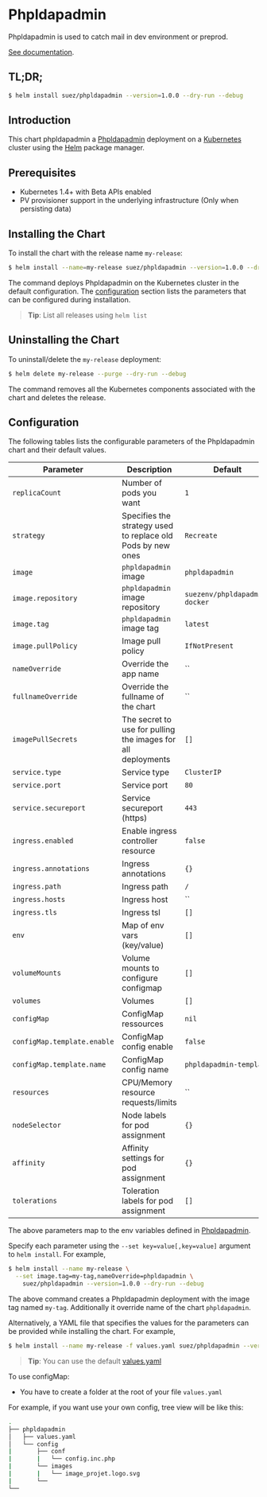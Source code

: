 # Phpldapadmin

Phpldapadmin is used to catch mail in dev environment or preprod.

[See documentation](https://github.com/Suezenv/phpldapadmin-docker).

## TL;DR;

```bash
$ helm install suez/phpldapadmin --version=1.0.0 --dry-run --debug
```

## Introduction

This chart phpldapadmin a [Phpldapadmin](https://github.com/Suezenv/phpldapadmin-docker) deployment on a [Kubernetes](http://kubernetes.io) cluster using the [Helm](https://helm.sh) package manager.

## Prerequisites

- Kubernetes 1.4+ with Beta APIs enabled
- PV provisioner support in the underlying infrastructure (Only when persisting data)

## Installing the Chart

To install the chart with the release name `my-release`:

```bash
$ helm install --name=my-release suez/phpldapadmin --version=1.0.0 --dry-run --debug
```

The command deploys Phpldapadmin on the Kubernetes cluster in the default configuration. The [configuration](#configuration) section lists the parameters that can be configured during installation.

> **Tip**: List all releases using `helm list`

## Uninstalling the Chart

To uninstall/delete the `my-release` deployment:

```bash
$ helm delete my-release --purge --dry-run --debug
```

The command removes all the Kubernetes components associated with the chart and deletes the release.

## Configuration

The following tables lists the configurable parameters of the Phpldapadmin chart and their default values.

| Parameter                     | Description                                                       | Default                             |
| ----------------------------- | ----------------------------------------------------------------- | ----------------------------------- |
| `replicaCount`                | Number of pods you want                                           | `1`                                 |
| `strategy`                    | Specifies the strategy used to replace old Pods by new ones       | `Recreate`                          |
| `image`                       | `phpldapadmin` image                                              | `phpldapadmin`                      |
| `image.repository`            | `phpldapadmin` image repository                                   | `suezenv/phpldapadmin-docker`       |
| `image.tag`                   | `phpldapadmin` image tag                                          | `latest`                            |
| `image.pullPolicy`            | Image pull policy                                                 | `IfNotPresent`                      |
| `nameOverride`                | Override the app name                                             | ``                                  |
| `fullnameOverride`            | Override the fullname of the chart                                | ``                                  |
| `imagePullSecrets`            | The secret to use for pulling the images for all deployments      | `[]`                                |
| `service.type`                | Service type                                                      | `ClusterIP`                         |
| `service.port`                | Service port                                                      | `80`                                |
| `service.secureport`          | Service secureport (https)                                        | `443`                               |
| `ingress.enabled`             | Enable ingress controller resource                                | `false`                             |
| `ingress.annotations`         | Ingress annotations                                               | `{}`                                |
| `ingress.path`                | Ingress path                                                      | `/`                                 |
| `ingress.hosts`               | Ingress host                                                      | ``                                  |
| `ingress.tls`                 | Ingress tsl                                                       | `[]`                                |
| `env`                         | Map of env vars (key/value)                                       | `[]`                                |
| `volumeMounts`                | Volume mounts to configure configmap                              | `[]`                                |
| `volumes`                     | Volumes                                                           | `[]`                                |
| `configMap`                   | ConfigMap ressources                                              | `nil`                               |
| `configMap.template.enable`   | ConfigMap config enable                                           | `false`                             |
| `configMap.template.name`     | ConfigMap config name                                             | `phpldapadmin-template`             |
| `resources`                   | CPU/Memory resource requests/limits                               | ``                                  |
| `nodeSelector`                | Node labels for pod assignment                                    | `{}`                                |
| `affinity`                    | Affinity settings for pod assignment                              | `{}`                                |
| `tolerations`                 | Toleration labels for pod assignment                              | `[]`                                |

The above parameters map to the env variables defined in [Phpldapadmin](https://github.com/Suezenv/phpldapadmin-docker).

Specify each parameter using the `--set key=value[,key=value]` argument to `helm install`. For example,

```bash
$ helm install --name my-release \
  --set image.tag=my-tag,nameOverride=phpldapadmin \
    suez/phpldapadmin --version=1.0.0 --dry-run --debug
```

The above command creates a Phpldapadmin deployment with the image tag named `my-tag`. Additionally it override name of the chart `phpldapadmin`.

Alternatively, a YAML file that specifies the values for the parameters can be provided while installing the chart. For example,

```bash
$ helm install --name my-release -f values.yaml suez/phpldapadmin --version=1.0.0 --dry-run --debug
```

> **Tip**: You can use the default [values.yaml](values.yaml)

To use configMap:

- You have to create a folder at the root of your file `values.yaml`
 
For example, if you want use your own config, tree view will be like this:

```bash
.
├── phpldapadmin
│   ├── values.yaml
│   └── config
|       ├── conf
|       |   └── config.inc.php
|       └── images
|       |   └── image_projet.logo.svg
|       └──
└──
```
